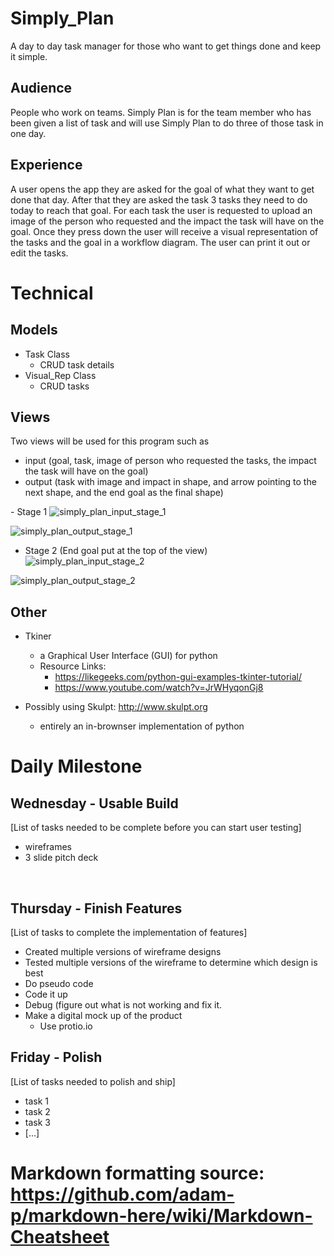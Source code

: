 # Simply_Plan
A day to day task manager for those who want to get things done and keep it simple.
​
## Audience
People who work on teams. Simply Plan is for the team member who has been given a list of task and will use Simply Plan to do three of those task in one day.
​
## Experience
A user opens the app they are asked for the goal of what they want to get done that day. After that they are asked the task 3 tasks they need to do today to reach that goal. For each task the user is requested to upload an image of the person who requested and the impact the task will have on the goal. Once they press down the user will receive a visual representation of the tasks and the goal in a workflow diagram. The user can print it out or edit the tasks.
​
# Technical
## Models
- Task Class
    - CRUD task details
- Visual_Rep Class
    - CRUD tasks
​
## Views
Two views will be used for this program such as
- input (goal, task, image of person who requested the tasks, the impact the task will have on the goal)
- output (task with image and impact in shape, and arrow pointing to the next shape, and the end goal as the final shape)

​- Stage 1
![simply_plan_input_stage_1](https://user-images.githubusercontent.com/40531646/47184812-88893200-d2e0-11e8-8c9d-ee4df41f6898.jpg)

![simply_plan_output_stage_1](https://user-images.githubusercontent.com/40531646/47184848-9f2f8900-d2e0-11e8-8ae9-2b8a005612fe.jpg)

- Stage 2 (End goal put at the top of the view)
![simply_plan_input_stage_2](https://user-images.githubusercontent.com/40531646/47184969-04837a00-d2e1-11e8-8f0f-dcea035851a6.jpg)

![simply_plan_output_stage_2](https://user-images.githubusercontent.com/40531646/47185001-1402c300-d2e1-11e8-9eec-f8104da097fe.jpg)
​
## Other
- Tkiner
    - a Graphical User Interface (GUI) for python
    - Resource Links:
        - https://likegeeks.com/python-gui-examples-tkinter-tutorial/
        - https://www.youtube.com/watch?v=JrWHyqonGj8

- Possibly using Skulpt: http://www.skulpt.org
    - entirely an in-brownser implementation of python
​
# Daily Milestone
## Wednesday - Usable Build
[List of tasks needed to be complete before you can start user testing]
- wireframes
- 3 slide pitch deck

​
## Thursday - Finish Features
[List of tasks to complete the implementation of features]
- Created multiple versions of wireframe designs
- Tested multiple versions of the wireframe to determine which design is best
- Do pseudo code
- Code it up
- Debug (figure out what is not working and fix it.
- Make a digital mock up of the product
    - Use protio.io
​
## Friday - Polish
[List of tasks needed to polish and ship]
- task 1
- task 2
- task 3
- [...]

# Markdown formatting source: https://github.com/adam-p/markdown-here/wiki/Markdown-Cheatsheet
